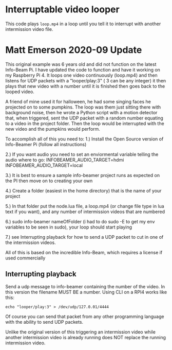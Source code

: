 # Interruptable video looper

This code plays `loop.mp4` in a loop until you tell it to interrupt with
another intermission video file.

# Matt Emerson 2020-09 Update

This original example was 6 years old and did not function on the latest Info-Beam Pi.
I have updated the code to function and have it working on my Raspberry Pi 4.
It loops one video continuously (loop.mp4) and then listens for UDP packets with a "looper/play:3" 
( 3 can be any integer) it then plays that new video with a number until it is finished then goes 
back to the looped video.

A friend of mine used it for halloween, he had some singing faces he projected on to some pumpkins. 
The loop was them just sitting there with background noise, then he wrote a Python script with a 
motion detector that, when triggered, sent the UDP packet with a random number equating to a video
in the project folder. Then the loop would be interrupted with the new video and the pumpkins would
perform. 

To accomplish all of this you need to:
1.) Install the Open Source version of Info-Beamer Pi (follow all instructions)

2.) If you want audio you need to set an enviormental variable telling the audio where to go:
INFOBEAMER_AUDIO_TARGET=hdmi
INFOBEAMER_AUDIO_TARGET=local

3.) It is best to ensure a sample info-beamer project runs as expected on the PI then move on to creating your own

4.) Create a folder (easiest in the home directory) that is the name of your project

5.) In that folder put the node.lua file, a loop.mp4 (or change file type in lua text if you want), and any number of intermission videos that are numbered

6.) sudo info-beamer nameOfFolder (i had to do sudo -E to get my env variables to be seen in sudo), your loop should start playing

7.) see Interrupting playback for how to send a UDP packet to cut in one of the intermission videos.


All of this is based on the incredible Info-Beam, which requires a license if used commercially

## Interrupting playback

Send a udp message to info-beamer containing the number of the video.
In this version the filename MUST BE a number.
Using CLI on a RPI4 works like this:

```
echo "looper/play:3" > /dev/udp/127.0.01/4444
```

Of course you can send that packet from any other programming language
with the ability to send UDP packets.

Unlike the original version of this triggering an intermission video 
while another intermission video is already running does NOT replace 
the running intermission video.
